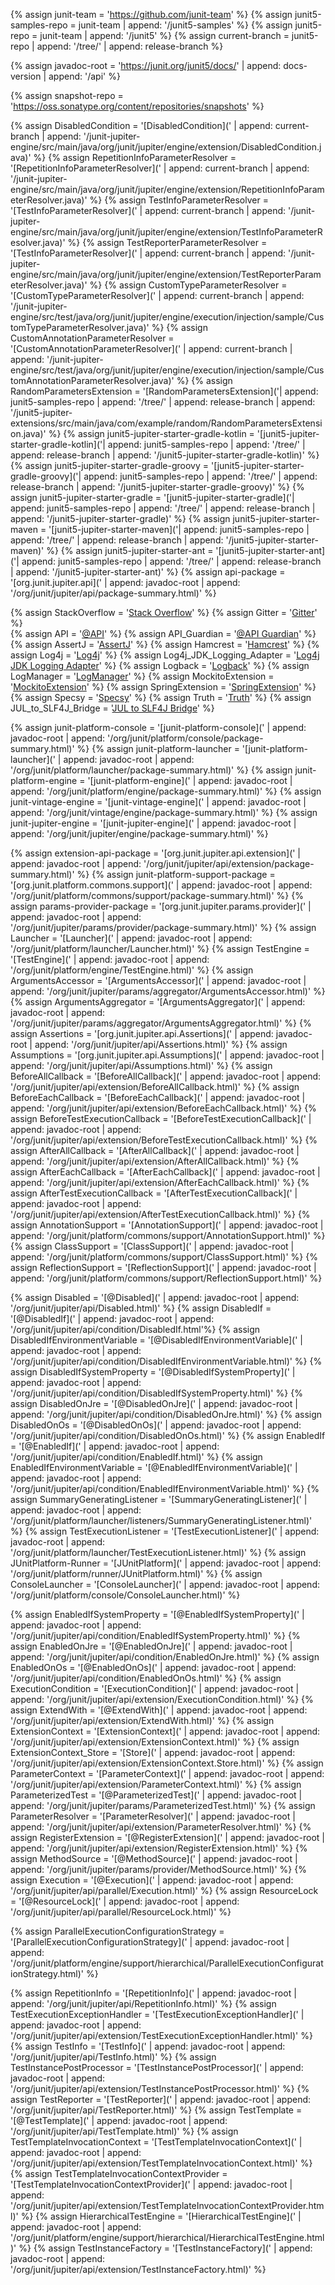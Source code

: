 {% assign junit-team = 'https://github.com/junit-team' %}
{% assign junit5-samples-repo = junit-team | append: '/junit5-samples' %}
{% assign junit5-repo = junit-team | append: '/junit5' %}
{% assign current-branch = junit5-repo | append: '/tree/' | append: release-branch %}

{% assign javadoc-root = 'https://junit.org/junit5/docs/' | append: docs-version | append: '/api' %}                

{% assign snapshot-repo = 'https://oss.sonatype.org/content/repositories/snapshots' %}

{% assign DisabledCondition = '[DisabledCondition](' | append: current-branch | append: '/junit-jupiter-engine/src/main/java/org/junit/jupiter/engine/extension/DisabledCondition.java)' %}
{% assign RepetitionInfoParameterResolver = '[RepetitionInfoParameterResolver](' | append: current-branch | append: '/junit-jupiter-engine/src/main/java/org/junit/jupiter/engine/extension/RepetitionInfoParameterResolver.java)' %}
{% assign TestInfoParameterResolver = '[TestInfoParameterResolver](' | append: current-branch | append: '/junit-jupiter-engine/src/main/java/org/junit/jupiter/engine/extension/TestInfoParameterResolver.java)' %}
{% assign TestReporterParameterResolver = '[TestInfoParameterResolver](' | append: current-branch | append: '/junit-jupiter-engine/src/main/java/org/junit/jupiter/engine/extension/TestReporterParameterResolver.java)' %}
{% assign CustomTypeParameterResolver = '[CustomTypeParameterResolver](' | append: current-branch | append: '/junit-jupiter-engine/src/test/java/org/junit/jupiter/engine/execution/injection/sample/CustomTypeParameterResolver.java)' %}
{% assign CustomAnnotationParameterResolver = '[CustomAnnotationParameterResolver](' | append: current-branch | append: '/junit-jupiter-engine/src/test/java/org/junit/jupiter/engine/execution/injection/sample/CustomAnnotationParameterResolver.java)' %}
{% assign RandomParametersExtension = '[RandomParametersExtension]('| append: junit5-samples-repo | append: '/tree/' | append: release-branch | append: '/junit5-jupiter-extensions/src/main/java/com/example/random/RandomParametersExtension.java)' %}
{% assign junit5-jupiter-starter-gradle-kotlin = '[junit5-jupiter-starter-gradle-kotlin]('| append: junit5-samples-repo | append: '/tree/' | append: release-branch | append: '/junit5-jupiter-starter-gradle-kotlin)' %}
{% assign junit5-jupiter-starter-gradle-groovy = '[junit5-jupiter-starter-gradle-groovy]('| append: junit5-samples-repo | append: '/tree/' | append: release-branch | append: '/junit5-jupiter-starter-gradle-groovy)' %}
{% assign junit5-jupiter-starter-gradle = '[junit5-jupiter-starter-gradle]('| append: junit5-samples-repo | append: '/tree/' | append: release-branch | append: '/junit5-jupiter-starter-gradle)' %}
{% assign junit5-jupiter-starter-maven = '[junit5-jupiter-starter-maven]('| append: junit5-samples-repo | append: '/tree/' | append: release-branch | append: '/junit5-jupiter-starter-maven)' %}
{% assign junit5-jupiter-starter-ant = '[junit5-jupiter-starter-ant]('| append: junit5-samples-repo | append: '/tree/' | append: release-branch | append: '/junit5-jupiter-starter-ant)' %}
{% assign api-package = '[org.junit.jupiter.api](' | append: javadoc-root | append: '/org/junit/jupiter/api/package-summary.html)' %}


{% assign StackOverflow = '[Stack Overflow](https://stackoverflow.com/questions/tagged/junit5)' %}
{% assign Gitter = '[Gitter](https://gitter.im/junit-team/junit5)' %}                     
{% assign API = '[@API](https://apiguardian-team.github.io/apiguardian/docs/current/api/)' %}
{% assign API_Guardian = '[@API Guardian](https://github.com/apiguardian-team/apiguardian)' %}
{% assign AssertJ = '[AssertJ](http://joel-costigliola.github.io/assertj/)' %}
{% assign Hamcrest = '[Hamcrest](http://hamcrest.org/JavaHamcrest/)' %}
{% assign Log4j = '[Log4j](https://logging.apache.org/log4j/2.x/)' %}
{% assign Log4j_JDK_Logging_Adapter = '[Log4j JDK Logging Adapter](https://logging.apache.org/log4j/2.x/log4j-jul/index.html)' %}
{% assign Logback = '[Logback](https://logback.qos.ch/)' %}
{% assign LogManager = '[LogManager](https://docs.oracle.com/javase/8/docs/api/java/util/logging/LogManager.html)' %}
{% assign MockitoExtension = '[MockitoExtension](https://github.com/mockito/mockito/blob/release/2.x/subprojects/junit-jupiter/src/main/java/org/mockito/junit/jupiter/MockitoExtension.java)' %}
{% assign SpringExtension = '[SpringExtension](https://github.com/spring-projects/spring-framework/tree/master/spring-test/src/main/java/org/springframework/test/context/junit/jupiter/SpringExtension.java)' %}
{% assign Specsy = '[Specsy](http://specsy.org/)' %}
{% assign Truth = '[Truth](http://google.github.io/truth/)' %}
{% assign JUL_to_SLF4J_Bridge = '[JUL to SLF4J Bridge](https://www.slf4j.org/legacy.html#jul-to-slf4j)' %}


{% assign junit-platform-console = '[junit-platform-console](' | append: javadoc-root | append: '/org/junit/platform/console/package-summary.html)' %}
{% assign junit-platform-launcher = '[junit-platform-launcher](' | append: javadoc-root | append: '/org/junit/platform/launcher/package-summary.html)' %}
{% assign junit-platform-engine = '[junit-platform-engine](' | append: javadoc-root | append: '/org/junit/platform/engine/package-summary.html)' %}
{% assign junit-vintage-engine = '[junit-vintage-engine](' | append: javadoc-root | append: '/org/junit/vintage/engine/package-summary.html)' %}
{% assign junit-jupiter-engine = '[junit-jupiter-engine](' | append: javadoc-root | append: '/org/junit/jupiter/engine/package-summary.html)' %}

{% assign extension-api-package = '[org.junit.jupiter.api.extension](' | append: javadoc-root | append: '/org/junit/jupiter/api/extension/package-summary.html)' %}
{% assign junit-platform-support-package = '[org.junit.platform.commons.support](' | append: javadoc-root | append: '/org/junit/platform/commons/support/package-summary.html)' %}
{% assign params-provider-package = '[org.junit.jupiter.params.provider](' | append: javadoc-root | append: '/org/junit/jupiter/params/provider/package-summary.html)' %}
{% assign Launcher = '[Launcher](' | append: javadoc-root | append: '/org/junit/platform/launcher/Launcher.html)' %}
{% assign TestEngine = '[TestEngine](' | append: javadoc-root | append: '/org/junit/platform/engine/TestEngine.html)' %}
{% assign ArgumentsAccessor = '[ArgumentsAccessor](' | append: javadoc-root | append: '/org/junit/jupiter/params/aggregator/ArgumentsAccessor.html)' %}
{% assign ArgumentsAggregator = '[ArgumentsAggregator](' | append: javadoc-root | append: '/org/junit/jupiter/params/aggregator/ArgumentsAggregator.html)' %}
{% assign Assertions = '[org.junit.jupiter.api.Assertions](' | append: javadoc-root | append: '/org/junit/jupiter/api/Assertions.html)' %}
{% assign Assumptions = '[org.junit.jupiter.api.Assumptions](' | append: javadoc-root | append: '/org/junit/jupiter/api/Assumptions.html)' %}
{% assign BeforeAllCallback = '[BeforeAllCallback](' | append: javadoc-root | append: '/org/junit/jupiter/api/extension/BeforeAllCallback.html)' %}
{% assign BeforeEachCallback = '[BeforeEachCallback](' | append: javadoc-root | append: '/org/junit/jupiter/api/extension/BeforeEachCallback.html)' %}
{% assign BeforeTestExecutionCallback = '[BeforeTestExecutionCallback](' | append: javadoc-root | append: '/org/junit/jupiter/api/extension/BeforeTestExecutionCallback.html)' %}
{% assign AfterAllCallback = '[AfterAllCallback](' | append: javadoc-root | append: '/org/junit/jupiter/api/extension/AfterAllCallback.html)' %}
{% assign AfterEachCallback = '[AfterEachCallback](' | append: javadoc-root | append: '/org/junit/jupiter/api/extension/AfterEachCallback.html)' %}
{% assign AfterTestExecutionCallback = '[AfterTestExecutionCallback](' | append: javadoc-root | append: '/org/junit/jupiter/api/extension/AfterTestExecutionCallback.html)' %}
{% assign AnnotationSupport = '[AnnotationSupport](' | append: javadoc-root | append: '/org/junit/platform/commons/support/AnnotationSupport.html)' %}
{% assign ClassSupport = '[ClassSupport](' | append: javadoc-root | append: '/org/junit/platform/commons/support/ClassSupport.html)' %}
{% assign ReflectionSupport = '[ReflectionSupport](' | append: javadoc-root | append: '/org/junit/platform/commons/support/ReflectionSupport.html)' %}

{% assign Disabled = '[@Disabled](' | append: javadoc-root | append: '/org/junit/jupiter/api/Disabled.html)' %}
{% assign DisabledIf = '[@DisabledIf](' | append: javadoc-root | append: '/org/junit/jupiter/api/condition/DisabledIf.html'%}
{% assign DisabledIfEnvironmentVariable = '[@DisabledIfEnvironmentVariable](' | append: javadoc-root | append: '/org/junit/jupiter/api/condition/DisabledIfEnvironmentVariable.html)' %}
{% assign DisabledIfSystemProperty = '[@DisabledIfSystemProperty](' | append: javadoc-root | append: '/org/junit/jupiter/api/condition/DisabledIfSystemProperty.html)' %}
{% assign DisabledOnJre = '[@DisabledOnJre](' | append: javadoc-root | append: '/org/junit/jupiter/api/condition/DisabledOnJre.html)' %}
{% assign DisabledOnOs = '[@DisabledOnOs](' | append: javadoc-root | append: '/org/junit/jupiter/api/condition/DisabledOnOs.html)' %}
{% assign EnabledIf = '[@EnabledIf](' | append: javadoc-root | append: '/org/junit/jupiter/api/condition/EnabledIf.html)' %}
{% assign EnabledIfEnvironmentVariable = '[@EnabledIfEnvironmentVariable](' | append: javadoc-root | append: '/org/junit/jupiter/api/condition/EnabledIfEnvironmentVariable.html)' %}
{% assign SummaryGeneratingListener = '[SummaryGeneratingListener](' | append: javadoc-root | append: '/org/junit/platform/launcher/listeners/SummaryGeneratingListener.html)' %}
{% assign TestExecutionListener = '[TestExecutionListener](' | append: javadoc-root | append: '/org/junit/platform/launcher/TestExecutionListener.html)' %}
{% assign JUnitPlatform-Runner = '[JUnitPlatform](' | append: javadoc-root | append: '/org/junit/platform/runner/JUnitPlatform.html)' %}
{% assign ConsoleLauncher = '[ConsoleLauncher](' | append: javadoc-root | append: '/org/junit/platform/console/ConsoleLauncher.html)' %}

{% assign EnabledIfSystemProperty = '[@EnabledIfSystemProperty](' | append: javadoc-root | append: '/org/junit/jupiter/api/condition/EnabledIfSystemProperty.html)' %}
{% assign EnabledOnJre = '[@EnabledOnJre](' | append: javadoc-root | append: '/org/junit/jupiter/api/condition/EnabledOnJre.html)' %}
{% assign EnabledOnOs = '[@EnabledOnOs](' | append: javadoc-root | append: '/org/junit/jupiter/api/condition/EnabledOnOs.html)' %}
{% assign ExecutionCondition = '[ExecutionCondition](' | append: javadoc-root | append: '/org/junit/jupiter/api/extension/ExecutionCondition.html)' %}
{% assign ExtendWith = '[@ExtendWith](' | append: javadoc-root | append: '/org/junit/jupiter/api/extension/ExtendWith.html)' %}
{% assign ExtensionContext = '[ExtensionContext](' | append: javadoc-root | append: '/org/junit/jupiter/api/extension/ExtensionContext.html)' %}
{% assign ExtensionContext_Store = '[Store](' | append: javadoc-root | append: '/org/junit/jupiter/api/extension/ExtensionContext.Store.html)' %}
{% assign ParameterContext = '[ParameterContext](' | append: javadoc-root | append: '/org/junit/jupiter/api/extension/ParameterContext.html)' %}
{% assign ParameterizedTest = '[@ParameterizedTest](' | append: javadoc-root | append: '/org/junit/jupiter/params/ParameterizedTest.html)' %}
{% assign ParameterResolver = '[ParameterResolver](' | append: javadoc-root | append: '/org/junit/jupiter/api/extension/ParameterResolver.html)' %}
{% assign RegisterExtension = '[@RegisterExtension](' | append: javadoc-root | append: '/org/junit/jupiter/api/extension/RegisterExtension.html)' %}
{% assign MethodSource = '[@MethodSource](' | append: javadoc-root | append: '/org/junit/jupiter/params/provider/MethodSource.html)' %}
{% assign Execution = '[@Execution](' | append: javadoc-root | append: '/org/junit/jupiter/api/parallel/Execution.html)' %}
{% assign ResourceLock = '[@ResourceLock](' | append: javadoc-root | append: '/org/junit/jupiter/api/parallel/ResourceLock.html)' %}

{% assign ParallelExecutionConfigurationStrategy = '[ParallelExecutionConfigurationStrategy](' | append: javadoc-root | append: '/org/junit/platform/engine/support/hierarchical/ParallelExecutionConfigurationStrategy.html)' %}


{% assign RepetitionInfo = '[RepetitionInfo](' | append: javadoc-root | append: '/org/junit/jupiter/api/RepetitionInfo.html)' %}
{% assign TestExecutionExceptionHandler = '[TestExecutionExceptionHandler](' | append: javadoc-root | append: '/org/junit/jupiter/api/extension/TestExecutionExceptionHandler.html)' %}
{% assign TestInfo = '[TestInfo](' | append: javadoc-root | append: '/org/junit/jupiter/api/TestInfo.html)' %}
{% assign TestInstancePostProcessor = '[TestInstancePostProcessor](' | append: javadoc-root | append: '/org/junit/jupiter/api/extension/TestInstancePostProcessor.html)' %}
{% assign TestReporter = '[TestReporter](' | append: javadoc-root | append: '/org/junit/jupiter/api/TestReporter.html)' %}
{% assign TestTemplate = '[@TestTemplate](' | append: javadoc-root | append: '/org/junit/jupiter/api/TestTemplate.html)' %}
{% assign TestTemplateInvocationContext = '[TestTemplateInvocationContext](' | append: javadoc-root | append: '/org/junit/jupiter/api/extension/TestTemplateInvocationContext.html)' %}
{% assign TestTemplateInvocationContextProvider = '[TestTemplateInvocationContextProvider](' | append: javadoc-root | append: '/org/junit/jupiter/api/extension/TestTemplateInvocationContextProvider.html)' %}
{% assign HierarchicalTestEngine = '[HierarchicalTestEngine](' | append: javadoc-root | append: '/org/junit/platform/engine/support/hierarchical/HierarchicalTestEngine.html)' %}
{% assign TestInstanceFactory = '[TestInstanceFactory](' | append: javadoc-root | append: '/org/junit/jupiter/api/extension/TestInstanceFactory.html)' %}

